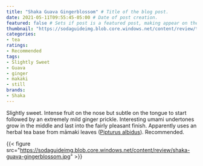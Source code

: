 ```yaml
---
title: "Shaka Guava Gingerblossom" # Title of the blog post.
date: 2021-05-11T09:55:45-05:00 # Date of post creation.
featured: false # Sets if post is a featured post, making appear on the home page side bar.
thumbnail: "https://sodaguideimg.blob.core.windows.net/content/review/thumbs/shaka-guava-gingerblossom.jpg" # Sets thumbnail image appearing inside card on homepage.
categories:
- tea
ratings:
- Recommended
tags:
- Slightly Sweet
- Guava
- ginger
- makaki
- still
brands:
- Shaka
---
```


Slightly sweet. Intense fruit on the nose but subtle on the tongue to start followed by an extremely mild ginger prickle. Interesting umami undertones grow in the middle and last into the fairly pleasant finish. Apparently uses an herbal tea base from māmaki leaves ([Pipturus albidus](https://en.wikipedia.org/wiki/Pipturus_albidus)). Recommended.

{{< figure src="https://sodaguideimg.blob.core.windows.net/content/review/shaka-guava-gingerblossom.jpg" >}}